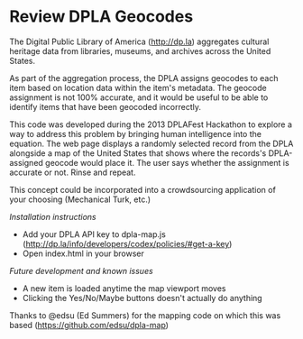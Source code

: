 Review DPLA Geocodes
==================
                    
The Digital Public Library of America (http://dp.la) aggregates cultural heritage data from libraries, museums, and archives across the United States. 

As part of the aggregation process, the DPLA assigns geocodes to each item based on location data within the item's metadata. The geocode assignment is not 100% accurate, and it would be useful to be able to identify items that have been geocoded incorrectly. 

This code was developed during the 2013 DPLAFest Hackathon to explore a way to address this problem by bringing human intelligence into the equation. The web page displays a randomly selected record from the DPLA alongside a map of the United States that shows where the records's DPLA-assigned geocode would place it. The user says whether the assignment is accurate or not. Rinse and repeat.
                                           
This concept could be incorporated into a crowdsourcing application of your choosing (Mechanical Turk, etc.)

*Installation instructions*

* Add your DPLA API key to dpla-map.js (http://dp.la/info/developers/codex/policies/#get-a-key)
* Open index.html in your browser

*Future development and known issues*

* A new item is loaded anytime the map viewport moves
* Clicking the Yes/No/Maybe buttons doesn't actually do anything
                                                                                                                                                              
Thanks to @edsu (Ed Summers) for the mapping code on which this was based (https://github.com/edsu/dpla-map)

